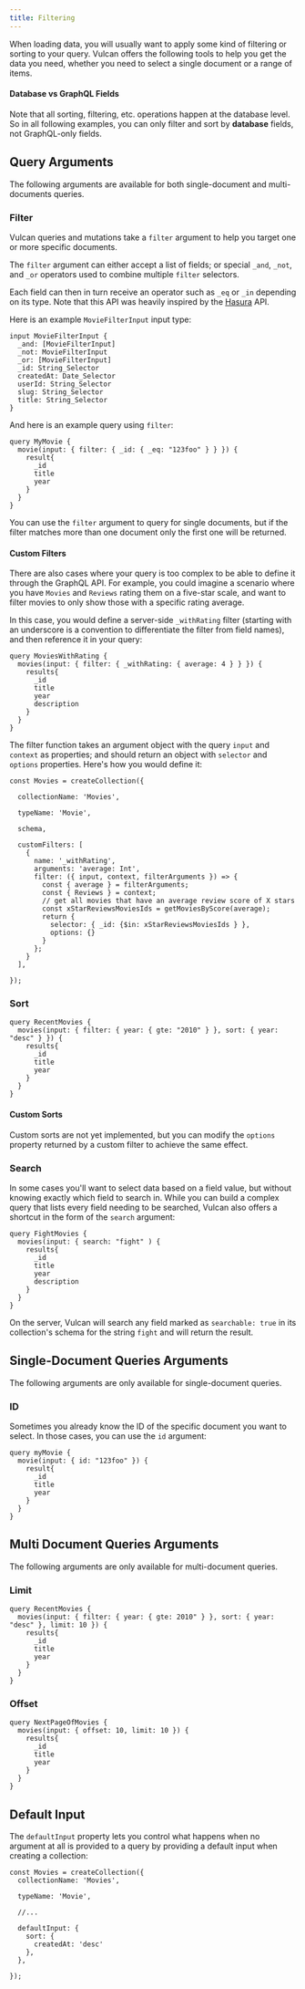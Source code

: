 ```yaml
---
title: Filtering
---
```


When loading data, you will usually want to apply some kind of filtering or sorting to your query. Vulcan offers the following tools to help you get the data you need, whether you need to select a single document or a range of items. 

#### Database vs GraphQL Fields

Note that all sorting, filtering, etc. operations happen at the database level. So in all following examples, you can only filter and sort by **database** fields, not GraphQL-only fields. 

## Query Arguments

The following arguments are available for both single-document and multi-documents queries. 

### Filter

Vulcan queries and mutations take a `filter` argument to help you target one or more specific documents.

The `filter` argument can either accept a list of fields; or special `_and`, `_not`, and `_or` operators used to combine multiple `filter` selectors. 

Each field can then in turn receive an operator such as `_eq` or `_in` depending on its type. Note that this API was heavily inspired by the [Hasura](https://docs.hasura.io/1.0/graphql/manual/queries/query-filters.html) API. 

Here is an example `MovieFilterInput` input type:

```
input MovieFilterInput {
  _and: [MovieFilterInput]
  _not: MovieFilterInput
  _or: [MovieFilterInput]
  _id: String_Selector
  createdAt: Date_Selector
  userId: String_Selector
  slug: String_Selector
  title: String_Selector
}
```

And here is an example query using `filter`: 

```
query MyMovie {
  movie(input: { filter: { _id: { _eq: "123foo" } } }) {
    result{
      _id
      title
      year
    }
  }
}
```

You can use the `filter` argument to query for single documents, but if the filter matches more than one document only the first one will be returned. 

#### Custom Filters

There are also cases where your query is too complex to be able to define it through the GraphQL API. For example, you could imagine a scenario where you have `Movies` and `Reviews` rating them on a five-star scale, and want to filter movies to only show those with a specific rating average.

In this case, you would define a server-side `_withRating` filter (starting with an underscore is a convention to differentiate the filter from field names), and then reference it in your query:

```
query MoviesWithRating {
  movies(input: { filter: { _withRating: { average: 4 } } }) {
    results{
      _id
      title
      year
      description
    }
  }
}
```

The filter function takes an argument object with the query `input` and `context` as properties; and should return an object with `selector` and `options` properties. Here's how you would define it:

```
const Movies = createCollection({

  collectionName: 'Movies',

  typeName: 'Movie',

  schema,

  customFilters: [
    {
      name: '_withRating',
      arguments: 'average: Int',
      filter: ({ input, context, filterArguments }) => {
        const { average } = filterArguments;
        const { Reviews } = context;
        // get all movies that have an average review score of X stars 
        const xStarReviewsMoviesIds = getMoviesByScore(average);
        return {
          selector: { _id: {$in: xStarReviewsMoviesIds } },
          options: {}
        }
      };
    }
  ],

});
```

### Sort

```
query RecentMovies {
  movies(input: { filter: { year: { gte: "2010" } }, sort: { year: "desc" } }) {
    results{
      _id
      title
      year
    }
  }
}
```

#### Custom Sorts

Custom sorts are not yet implemented, but you can modify the `options` property returned by a custom filter to achieve the same effect. 

### Search

In some cases you'll want to select data based on a field value, but without knowing exactly which field to search in. While you can build a complex query that lists every field needing to be searched, Vulcan also offers a shortcut in the form of the `search` argument: 

```
query FightMovies {
  movies(input: { search: "fight" ) {
    results{
      _id
      title
      year
      description
    }
  }
}
```

On the server, Vulcan will search any field marked as `searchable: true` in its collection's schema for the string `fight` and will return the result. 

## Single-Document Queries Arguments

The following arguments are only available for single-document queries.

### ID

Sometimes you already know the ID of the specific document you want to select. In those cases, you can use the `id` argument:

```
query myMovie {
  movie(input: { id: "123foo" }) {
    result{
      _id
      title
      year
    }
  }
}
```

## Multi Document Queries Arguments

The following arguments are only available for multi-document queries.


### Limit

```
query RecentMovies {
  movies(input: { filter: { year: { gte: 2010" } }, sort: { year: "desc" }, limit: 10 }) {
    results{
      _id
      title
      year
    }
  }
}
```

### Offset

```
query NextPageOfMovies {
  movies(input: { offset: 10, limit: 10 }) {
    results{
      _id
      title
      year
    }
  }
}
```

## Default Input

The `defaultInput` property lets you control what happens when no argument at all is provided to a query by providing a default input when creating a collection:

```
const Movies = createCollection({
  collectionName: 'Movies',

  typeName: 'Movie',

  //...

  defaultInput: {
    sort: {
      createdAt: 'desc'
    },
  },

});
```
